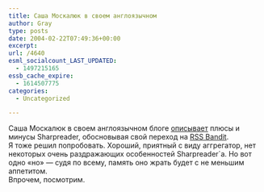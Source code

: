 ```yaml
---
title: Саша Москалюк в своем англоязычном
author: Gray
type: posts
date: 2004-02-22T07:49:36+00:00
excerpt:
url: /4640
esml_socialcount_LAST_UPDATED:
  - 1497215165
essb_cache_expire:
  - 1614507775
categories:
  - Uncategorized

---
```








Саша Москалюк в своем англоязычном блоге <a href="http://www.moskalyuk.com/blog/archives/000049.html" target="_blank">описывает</a> плюсы и минусы Sharpreader, обосновывая свой переход на <a href="http://www.rssbandit.org/" target="_blank">RSS Bandit</a>.  
Я тоже решил попробовать. Хороший, приятный с виду аггрегатор, нет некоторых очень раздражающих особенностей Sharpreader\`а. Но вот одно &#171;но&#187; &#8212; судя по всему, память оно жрать будет с не меньшим аппетитом.  
Впрочем, посмотрим.